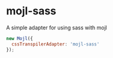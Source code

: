 # mojl-sass

A simple adapter for using sass with mojl

```javascript
new Mojl({
  cssTranspilerAdapter: 'mojl-sass'
});
```
